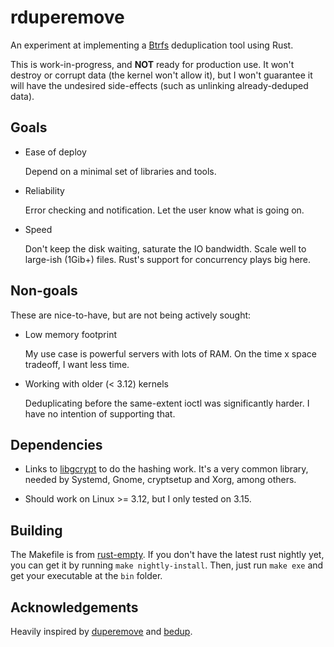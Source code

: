 rduperemove
===========

An experiment at implementing a [Btrfs](http://btrfs.wiki.kernel.org/) deduplication tool using Rust.

This is work-in-progress, and **NOT** ready for production use. It won't destroy or corrupt data (the kernel won't allow it), but I won't guarantee it will have the undesired side-effects (such as unlinking already-deduped data).

## Goals

* Ease of deploy

  Depend on a minimal set of libraries and tools.

* Reliability

  Error checking and notification. Let the user know what is going on.

* Speed

  Don't keep the disk waiting, saturate the IO bandwidth. Scale well to large-ish (1Gib+) files. Rust's support for concurrency plays big here.

## Non-goals

These are nice-to-have, but are not being actively sought:

* Low memory footprint

  My use case is powerful servers with lots of RAM. On the time x space tradeoff, I want less time.

* Working with older (< 3.12) kernels

  Deduplicating before the same-extent ioctl was significantly harder. I have no intention of supporting that.

## Dependencies

* Links to [libgcrypt](http://directory.fsf.org/wiki/Libgcrypt) to do the hashing work. It's a very common library, needed by Systemd, Gnome, cryptsetup and Xorg, among others.

* Should work on Linux >= 3.12, but I only tested on 3.15.

## Building

The Makefile is from [rust-empty](https://github.com/bvssvni/rust-empty). If you don't have the latest rust nightly yet, you can get it by running `make nightly-install`. Then, just run `make exe` and get your executable at the `bin` folder.

## Acknowledgements

Heavily inspired by [duperemove](https://github.com/markfasheh/duperemove/)
and [bedup](https://github.com/g2p/bedup).
